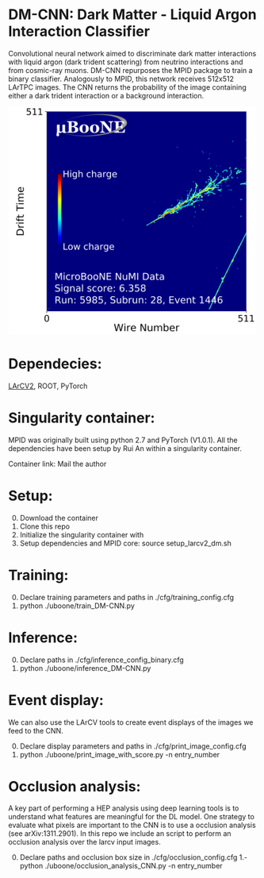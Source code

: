# DM-CNN: Dark Matter - Liquid Argon Interaction Classifier

Convolutional neural network aimed to discriminate dark matter interactions with liquid argon (dark trident scattering) from 
neutrino interactions and from cosmic-ray muons. DM-CNN repurposes the MPID package to 
train a binary classifier. Analogously to MPID, this network receives 512x512 LArTPC images. The CNN returns the probability
of the image containing either a dark trident interaction or a background interaction. 


<img src="https://github.com/lmlepin9/DM-CNN/blob/master/lib/run1_NuMI_beamon_larcv_cropped_ENTRY_4204_colorbar_logit.png" width="500">

# Dependecies:
[LArCV2](https://github.com/LArbys/LArCV),
ROOT,
PyTorch

# Singularity container:

MPID was originally built using python 2.7 and PyTorch (V1.0.1). All the dependencies 
have been setup by Rui An within a singularity container.

Container link: Mail the author 

# Setup:
0. Download the container 
1. Clone this repo 
2. Initialize the singularity container with 
3. Setup dependencies and MPID core: source setup_larcv2_dm.sh 

# Training:
0. Declare training parameters and paths in ./cfg/training_config.cfg 
2. python ./uboone/train_DM-CNN.py 

# Inference:
0. Declare paths in ./cfg/inference_config_binary.cfg 
1. python ./uboone/inference_DM-CNN.py

# Event display: 

We can also use the LArCV tools to create event displays 
of the images we feed to the CNN. 

0. Declare display parameters and paths in ./cfg/print_image_config.cfg
1. python ./uboone/print_image_with_score.py -n entry_number

# Occlusion analysis:

A key part of performing a HEP analysis using deep learning tools is to understand
what features are meaningful for the DL model. One strategy to evaluate what pixels
are important to the CNN is to use a occlusion analysis (see arXiv:1311.2901). In this repo we include
an script to perform an occlusion analysis over the larcv input images. 

0. Declare paths and occlusion box size in ./cfg/occlusion_config.cfg 
1.- python ./uboone/occlusion_analysis_CNN.py -n entry_number 

